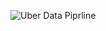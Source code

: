
![Uber Data Piprline]([[https://your-image-url.com/your-gif.gif](https://github.com/ravidu-rupasinghe/Uber-End-to-End-Data-Engineering-Project-Apache-Airflow-GCS-Bigquery/blob/main/uber.gif](https://github.com/ravidu-rupasinghe/Uber-End-to-End-Data-Engineering-Project-Apache-Airflow-GCS-Bigquery/blob/main/uber.gif)))

